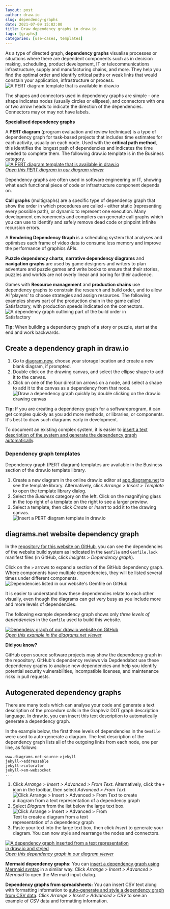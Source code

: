 ```yaml
---
layout: post
author: draw.io
slug: dependency-graphs
date: 2021-07-09 15:02:00
title: Draw dependency graphs in draw.io
tags: [graphs]
categories: [use-cases, templates]
--- 
```


As a type of directed graph, **dependency graphs** visualise processes or situations where there are dependent components such as in decision making, scheduling, product development, IT or telecommunications infrastructure, supply and manufacturing chains, and more. They help you find the optimal order and identify critical paths or weak links that would constain your application, infrastructure or process.
<br /><img src="/assets/img/blog/pert-template-example.png" style="width=100%;max-width:500px;height:auto;" alt="A PERT diagram template that is available in draw.io">

The shapes and connectors used in dependency graphs are simple - one shape indicates nodes (usually circles or ellipses), and connectors with one or two arrow heads to indicate the direction of the dependencies. Connectors may or may not have labels.

**Specialised dependency graphs**

A **PERT diagram** (program evaluation and review technique) is a type of dependency graph for task-based projects that includes time estimates for each activity, usually on each node. Used with the **critical path method**, this identifies the longest path of dependencies and indicates the time needed to complete them. The following draw.io template is in the Business category.
<br />[<img src="/assets/img/blog/dependency-graph-pert-template.png" style="width=100%;max-width:600px;height:auto;" alt="A PERT diagram template that is available in draw.io">](https://app.diagrams.net/?lightbox=1&highlight=0000ff&edit=_blank&layers=1&nav=1&title=#Uhttps%3A%2F%2Fraw.githubusercontent.com%2Fjgraph%2Fdrawio-diagrams%2Fdev%2Ftemplates%2Fbusiness%2Fpert_4.xml)
<br />[_Open this PERT diagram in our diagram viewer_](https://app.diagrams.net/?lightbox=1&highlight=0000ff&edit=_blank&layers=1&nav=1&title=#Uhttps%3A%2F%2Fraw.githubusercontent.com%2Fjgraph%2Fdrawio-diagrams%2Fdev%2Ftemplates%2Fbusiness%2Fpert_4.xml)

Dependency graphs are often used in software engineering or IT, showing what each functional piece of code or infrastructure component depends on. 

**Call graphs** (multigraphs) are a specific type of dependency graph that show the order in which procedures are called - either static (representing every possible path), or dynamic to represent one execution. Many development environements and compilers can generate call graphs which you can use to identify and safely remove dead code or pinpoint infinite recursion errors. 

A **Rendering Dependency Graph** is a scheduling system that analyses and optimises each frame of video data to consume less memory and improve the performance of graphics APIs.

**Puzzle dependency charts**, **narrative dependency diagrams** and **navigation graphs** are used by game designers and writers to plan adventure and puzzle games and write books to ensure that their stories, puzzles and worlds are not overly linear and boring for their audience. 

Games with **Resource management** and **production chains** use dependency graphs to constrain the research and build order, and to allow AI 'players' to choose strategies and assign resources. The following examples shows part of the production chain in the game called Satisfactory, with production speeds indicated on the connectors.
<br /><img src="/assets/img/blog/dependency-graph-build-order.png" style="width=100%;max-width:400px;height:auto;" alt="A dependency graph outlining part of the build order in Satisfactory">

**Tip:** When building a dependency graph of a story or puzzle, start at the end and work backwards.


## Create a dependency graph in draw.io

1. Go to [diagram.new](https://diagram.new), choose your storage location and create a new blank diagram, if prompted. 
2. Double click on the drawing canvas, and select the ellipse shape to add it to the canvas. 
3. Click on one of the four direction arrows on a node, and select a shape to add it to the canvas as a dependency from that node.
<br /><img src="/assets/img/blog/dependency-graph-draw.gif" style="width=100%;max-width:500px;height:auto;" alt="Draw a dependency graph quickly by double clicking on the draw.io drawing canvas">

**Tip:** If you are creating a dependency graph for a softwareprogram, it can get complex quickly as you add more methods, or libraries, or components. It's best to draw such diagrams early in development. 

To document an existing complex system, it is easier to [insert a text description of the system and generate the dependency graph automatically](#autogenerated-dependency-graphs).


### Dependency graph templates

Dependency graph (PERT diagram) templates are available in the Business section of the draw.io template library. 

1. Create a new diagram in the online draw.io editor at [app.diagrams.net](https://app.diagrams.net) to see the template library. Alternatively, click _Arrange > Insert > Template_ to open the template library dialog. 
2. Select the _Business_ category on the left. Click on the magnifying glass in the top right of a template on the right to see a larger preview. 
3. Select a template, then click _Create_ or _Insert_ to add it to the drawing canvas. 
<br /><img src="/assets/img/blog/pert-diagram-template-insert.png" style="width=100%;max-width:400px;height:auto;" alt="Insert a PERT diagram template in draw.io">



## diagrams.net website dependency graph

In the [repository for this website on GitHub](https://github.com/jgraph/www.diagrams.net-source/network/dependencies), you can see the dependencies of the website build system as indicated in the ``Gemfile`` and ``Gemfile.lock`` manifest files (in GitHub, click _Insights > Dependency graph_). 

Click on the ``>`` arrows to expand a section of the GitHub dependency graph. Where components have multiple dependencies, they will be listed several times under different components. 
<br /><img src="/assets/img/blog/github-insights-dependency-graph.png" style="width=100%;max-width:600px;height:auto;" alt="Dependencies listed in our website's Gemfile on GitHub">

It is easier to understand how these dependencies relate to each other visually, even though the diagrams can get very busy as you include more and more levels of dependencies. 

The following example dependency graph shows only _three levels of dependencies_ in the ``Gemfile`` used to build this website.

[<img src="/assets/img/blog/dependency-graph-diagrams-net-website.png" style="width=100%;max-width:600px;height:auto;" alt="Dependecy graph of our draw.io website on GitHub">](https://app.diagrams.net/?lightbox=1&highlight=0000ff&edit=_blank&layers=1&nav=1&title=#Uhttps%3A%2F%2Fraw.githubusercontent.com%2Fjgraph%2Fdrawio-diagrams%2Fdev%2Fexamples%2Fgemfile-dependency-graph.drawio)
<br />[_Open this example in the diagrams.net viewer_](https://app.diagrams.net/?lightbox=1&highlight=0000ff&edit=_blank&layers=1&nav=1&title=#Uhttps%3A%2F%2Fraw.githubusercontent.com%2Fjgraph%2Fdrawio-diagrams%2Fdev%2Fexamples%2Fgemfile-dependency-graph.drawio)

**Did you know?**

GitHub open source software projects may show the dependency graph in the repository. GitHub's dependency reviews via Depdendabot use these dependency graphs to analyse new dependencies and help you identify potential security vulnerabilities, incompatible licenses, and maintenance risks in pull requests.


## Autogenerated dependency graphs

There are many tools which can analyse your code and generate a text description of the procedure calls in the Graphviz DOT graph description language. In draw.io, you can insert this text description to automatically generate a dependency graph.

In the example below, the first three levels of dependencies in the ``Gemfile`` were used to auto-generate a diagram. The text description of the dependency graph lists all of the outgoing links from each node, one per line, as follows: 

```
www.diagrams.net-source->jekyll
jekyll->addressable
jekyll->colorator
jekyll->em-websocket
...
```



1. Click _Arrange > Insert > Advanced > From Text_. Alternatively, click the ``+`` icon in the toolbar, then select _Advanced > From Text_.
<br /><img src="/assets/img/blog/arrange-insert-advanced-from-text.png" style="width=100%;max-width:400px;height:auto;" alt="Click Arrange > Insert > Advanced > From Text to create a diagram from a text representation of a dependency graph">
2. Select _Diagram_ from the list below the large text box.
<br /><img src="/assets/img/blog/dependency-graph-insert-from-text.png" style="width=100%;max-width:300px;height:auto;" alt="Click Arrange > Insert > Advanced > From Text to create a diagram from a text representation of a dependency graph">
3. Paste your text into the large text box, then click _Insert_ to generate your diagram. You can now style and rearrange the nodes and connectors. 

[<img src="/assets/img/blog/dependency-graph-inserted-from-text.png" style="width=100%;max-width:400px;height:auto;" alt="A dependency graph inserted from a text representation in draw.io and styled">](https://viewer.diagrams.net/?highlight=0000ff&edit=_blank&layers=1&nav=1&page-id=ANLeCyW2Rdo4kGk9dmOK&title=dependency-graphs.drawio#R%3Cmxfile%3E%3Cdiagram%20id%3D%22QRJWuTwwsMHBD3lk_K4z%22%20name%3D%22dependency-graph%22%3E3V1bc5s4FP41nn0igxDXx9ZtkpnuTncmu9PHjgwyVgyIleTY7q9fYaMEQ5rQGdcc%2BSWBAzLi49O5SjDD83J3J0i9%2BotntJh5brab4U8zz8M4SvS%2FRrI%2FSrwwCo%2BSXLDsKEMvggf2g7ZCt5VuWEblyYmK80Kx%2BlSY8qqiqTqRESH49vS0JS9Or1qTnA4EDykphtJvLFOrozT2ohf5PWX5ylwZhe0dl8Sc3N6JXJGMbzsi%2FHmG54Jzddwqd3NaNOgZXI7tbn9y9LljglZqTINH%2BvXL9%2Fzv%2FD4v7n98Cxc%2FqmrrhG3nnkixae%2B47a3aGwi4UCue84oUf3Jeaxma4Y%2BPVKl9%2B7jIRnEtWqmyaI8Kvqky2lzY1XvDnradl3wjUvpG94K4feRE5FS9dWKLOs1OHmeLxB3lJVVir08QtCCKPZ0%2BXdKSJH8%2B7wVHvdFC%2BSuwetcBa4hgwepfCawYFqzxlcAagYI1uhLdGsLSrdEldKvUqKgPjf%2BgBWlBpGSpEd%2BywjSSSvD1s2PgXeZ5RLCUcnQlSjmCpZSNn2w9rAEsWK%2FE1kWwbF18JbYugmXr4iuJI2JYJiu%2BEpMVwzJZ8ZWYrBiWyYqvxGTFsExWMIT1ka73TcMeuPrHWC31zsftiin6UJMDIFtB6lNIlzoymPOCi0M7nAU0zvznMKFzJPYWOAzfgv2JCkV3b8LUHjWmt82wIpPS276kK5HJQa46qUrT7uzAJsB9gWQsX2H5AolvJYoJLBtl%2Bt0hJ8kyQaUkCw3ruYb%2BcknDNH1t6GdRsnDfxH780Hc8fDr4cTz54A8hsdTkr99nKSyTb%2FrdYSlPFa8bnlrGUd%2Ft2SdvcorGoCiKx1IUlvuEzHO1DUZYVt30uzPSaels6ULydK1vxO7B7k3ujCIXlPNpSlTv0hS5sFImpuMdnorNYu8wFFeWkdTxeySdnqMYFEctDZCQG1gJI3J9YDjC8uFHR5qwfHjkwvIzx9MRmKOJYDma43GEpR5Nxwf5TkcSKZ2UVwcTKiyz5n7PmgemuDOdOUdogOGEhDXTRawz5whUwnM0jAjByngiBMotGo8jNLcIgXKLRuMIzS1CkZUwQnOLTMeH5nxLVLqyzIo72Ds14%2FH0UTlKQBF1bIIToRgUUZEHyx0ajaNhGxgcQWUyR%2BMIbJIS8mC5lePpCAvHaFi4WAtSZnxrWz64X7Rw8OSmx4PlsgcjOQptCn3wU4o6GgdJhZMvS8vY6rnTsxNWIDS6pAbOMYIVCY0vTcIKzKNhabJg%2F210G7tGdj%2BTGU0fAnmgShhmcYZ1mUwPViRpbWESg6oEjcYRWgYOwwrIbS1Mmo537E5J9b1WpP1xe0wPdsFl3%2FAwvoTEWrOi7X3WYg8Ua03HO7jWRK02ip1v4culZr%2BjnsM0NWnjIWc13%2FKLLivIBcmYBvUTEzRVjFf6OCVSdQ51ms3nn4Pb2%2FM8j95CJGfytQjxMP6XZEmdPSlt43rQW%2BcRTI0twqDSqPHY4BVaaIBB5VJGw4gwNJ8WVC5lPI7gQixQEf9oHKGFWD6oSPUXhjUw9ejDcvpH4%2BjDWr0RD1OkioqSaRAdZeXC1950kemrIvEwG3BYIJPT8nxLNjNC4%2BWr6IZpTBfLM6Hr91z5YHJXPhlGVvVmUbBUbpZLtnMaqG1H2Z%2Bcw8kwYBKypqllyPbSAsH0uA7VL33S91eSdMWq8ynfy8Dbny%2BBk8nxHerelVL192OR%2F0YsLEM46L%2FWAcAy2mHaMOVVuhHNbVqpfhG4fNVzMNjVv2Rtm35wer5Z6E8P7Kurl3nKa%2Bfc73y6kO%2FQy3xProKfV7udJFulTG3UDX39609eWXheVHQyyUUqer7JlhN5vdH0qWw0fBOcDo01dvJ879%2B4DLph0iPu9OCaq3VVL92dsQBzIWT7k4Sn9xa8oUrQELAq13dkN7gAZh94A2yXXGyJyJpsmUN3WvM2GUW7cHZwAo7FeJhzqM84f2YiqwbgxUd46JA1OV%2BHVJKlBxgsx3h62%2BYPg%2BJNpcHNqJMxWRdk%2F%2F3YOcuRRr8R6n8lFV8Xj823uzy3IAtaHJviZpc%2B0ULqDb7UfzJaN0q3ShmVh90lqxoV7DLtBLt3tNRg6Vh53vRzu73JGMkFKeVNRZVzLO380bS7Y2q1Wcya0kvNJVPcaJuCVevjtZvkkb6DD02fvdv80OAm5aXeecybD53pjZ9cQh%2FRO1su1nrrtMfe%2B3zCnefSMrDDmpcyFhrBHF6pW1KyonmG97R4ooqlpD3QVsq8phxDCpY3k4RSTRgqGm7p39RexD%2BH4hp%2BjWw4xAnOmhlFzZdRZu0nU9a0WXf8wtuHtuep4FI6q8Oq5AGj05QGy9%2FF2%2BTVzEPyCnHDXyeu3u1w14hevud2OL3zWTz8%2BX8%3D%3C%2Fdiagram%3E%3Cdiagram%20id%3D%22eEIwefoat5Z3QpvjMPgs%22%20name%3D%22PERT%20diagram%22%3E7VxNk5s4EP01PjqFEAg4jj0fySGV3Zqt2qq9ESPbVDDygvwx%2BfUrsISRxE5wjcYoHvDBqC0E9Ov3aDWamcD55vhUxNv1V5LgbOI6yXEC7yeuCzwPsa%2FK8nKyRCA6GVZFmvBOZ8Nz%2BhNzo8OtuzTBpdSREpLRdCsbFyTP8YJKtrgoyEHutiSZfNZtvMKa4XkRZ7r17zSh65M1dIOz%2FTNOV2txZoD4%2FW1i0ZnfSbmOE3JomeDDBM4LQuhpb3Oc46xynvDLHh3%2BmU6fln%2BWm7%2Fu%2Fbtv2ZeHf6enwR4vOaS5hQLn1OzQkcfvjb4Ih%2BGE%2BY83c5Kzr9liV%2BxxNQxgjTXdZHy3pHFBOeQMbzjDeXJXYcbaiywuy3RxMj6mmTiGtdpHlLQgP%2FCcZKSoTw%2Bdemt%2BEZgxb8%2BWJG%2FOVrULssuT%2Brqq%2Fj2dxJ1Zkl2xwK95JuTBGhcr%2FOqADjz1rBzXijmOwhMmG0yLF9ahwFlM070cmDGP71XT74wh2%2BEwXgKpfxp4H2c7fipaO5CFNNHQpvhIZVALXKY%2F4%2B91h8qvW5LmtL5Ifzbx75klztJVXkHMPI0ZbLM9LmjKKHfHf9ikSVIdP8vi7zibxYsfqxorATMPqxae7gUIipitzoqPkw4R4Vcv8VRCgh%2FlfHJ9j7uLy9uUN3tjxQf%2Fo%2FLSeeRpKI%2Fq%2BvIIZLksWVSpWDeX%2BAb4kWlG%2F4q8vwNFkV0UDTopCiyiKFPiZb29gafIFE%2Bnzicn8KBCKSNEDYE8KrwaT0MtBkTK1KZulrFEqcLpsE4pft7GNSMOLFdTQkIiWpOqgK5HLKo3jb%2BeDDV0uuJoycSgHSN%2B9bmY2lpI%2FC%2F0Ivni%2BHjCR4dWLsdN61YaJ2zmqRt9GHltEptf6yvwrdJX4DidAgtvTGAjc4kQaBKhNwqqqtIKEd9PUIEDNGRHagLgWkZNt5uaN8TLJhKNEBMFbmeK8tYZSqA8Wa%2FHU6hFgDts5gNszHygbakPcIwXiywWWNRXYJ3IMoHtrv94t5X7NMFoZHYJoNA%2FIbLIjMiCQNFuZYj3lFmkxQEcZVZD3weyzCJncJkNPpDMRr3zWNtkVq%2Ff3OAUswlGIzLrAbWIB4zILFCr7VdU2UgLA39UWQ38KLQtme0qtt6qyooaQA%2BVDe1SWSAiTXlTcksSKyLR0HsSV0k5zZT1NIm92gvNJnpbMYBGidXAR0pBxx08kQXwA0ms31dibasXADGRtne9iBGVFVVHEyoLvVDRQzOJrBsNlsgCvWzkjSqrq6x1VVnwcRb8NOnp71cuAN1Lfm6tKgtMrvlxkS%2BrrGtEZH251HtFidVLRsEosXqtwL5EVi%2FyhMMCZ%2BVaLQA92x6O4mndQu6uh9rKMIjlyi13clN%2Fze0KiVfi4F0WTl%2F%2BCtqR8fSRr%2BHpdeCpLvoxiKdeD5qNePZfTKnwE%2Bn8vDKeem1nPuLZF08vsg5PfW3P%2FYhn73fRUMYT%2BoPjqReHHkY8%2B%2BIZIPX5OTieepXnccSzN5726a2%2ByOdpxLMvnqEv4%2BkOr7d6mejziGfvCShQJqDNhHQ4QPWaz5cR0P6AoqspLmue%2F5b%2FVPM7%2F0cE%2BPAf%3C%2Fdiagram%3E%3Cdiagram%20id%3D%22ANLeCyW2Rdo4kGk9dmOK%22%20name%3D%22inserted-from-text%22%3E3Z1dc5s4FIZ%2FjS%2FxIAkJcdmmadrtZnZ3OtvO7E1HBtkm4cMVuI776xds8IdEN7SWYU%2BuCioI6%2BiVdB7OEZmQm%2FTpTonV8j6PZDLBbvQ0IW8mGGPfQ9U%2Fdcm2KcFBsC9ZqDjal6Fjwcf4u2wK3aZ0HUeyOLuwzPOkjFfnhWGeZTIsz8qEUvnm%2FLJ5npw%2FdSUW0ij4GIrELP0cR%2BVyX8qxfyx%2FJ%2BPFsn0yYk37UtFe3LSkWIoo35wUkdsJuVF5Xu6P0qcbmdTWa%2B0Sy%2Fvw7svtO3F3%2F9eHD%2BzT%2BzR97%2Bwre%2FsztxyaoGRW9q3670KqP2YPtUmxm4hZ1a%2B7OzebzTSKxUKJtJhmsnSKfK1CuX9EEmeP%2B8uWZVl30Ku6Pvx2EZfL9Wwa5ml18rCopVId%2FLCqt9XJJleP1VEkVzKLZBbGlQh2z2ibKh7ke2%2FrvL77J%2F%2Fw%2B9f7324%2FfX%2FjsINdD6Ypym3bl5tlXMqPKxHW55vqV0zI62WZ1i1D1eE8z8pGgIhX5%2FvnfZOqlE%2BaGJ6xJDr5GXcyT2WpttV9bS2kqacZEw7ljWY2R4XhoJHN8kRdpCkTjagXh7qPHVcdNG1vT0%2B6sls1naZsBP5NJOvGfA%2FycVvfh3%2FOqnGS3ORJrnZXk4hKHnlVeVGq%2FFGe%2FA%2FHM8LYFe3uIC84N7yHTcNzO3bvZ2RuGHlfICNtVmqGxjPKr%2BZGoRayfL5bLzUlo%2B65KQPvWjYKDBuJKFKyKMQskReqcT6XLAy71Bj5wcx1r6lGgjU1EjKyGts114Ic%2FZ5yDMDJESHDSGEtG1FW0oGrRsQ1NaJgbDXiwdWILBlzSDkSw0oydTZyVuThY9VYsIpEVPOSCDUFaclJ6mlqb3hBEniCpIaVYsQzuELUvXXPG3tiZMPrkMLT4Y8AxilEUThhnu2kAnnN1nGGdeAMwoNK0x7Q9JYmPKJBJtI00tyIMlwCViRCuiQ7Xm0MOlni4ZkGjQI1u3peKSW2Jxes8jgri5PH%2FFkXnHaYS6YB8VweEMp9hDA%2FfyT16BR5DHvI9QNOG3%2Fk2CH7Bx6759CMC3rMBKxHJdIo3wB2IhyPaCODsLFHxvB8ZcuYA87V2OSrVo1O1YxCKmcxTwELk%2FR5KYrIoMocHrQwPNDCJmgl8dd1dc8LEiMdG7bw8LCF4cEWNmErlZU1MtFUDlOOga7G0b3Z4fkKw%2BOrdgE7sdJKlMt1GV8avRxTjEyzHx57aiTDo1Xbs4DESEycUfl6ATlyiak2L%2BKx50UyPMsQeCxDTJYpxFw6W5ECnhjboN0BrNHYYhweXwg8fCEmvpRSpXEmEqcEntqB9WC635HaMWjskgyPMQQexhATY9R6tl3ItLhQjZGQfN6pRhZyOZtfVY2ujjEdkfRhZ0h7GBP0VSM8jCEdGLOeJXFYrOfz%2BMmppQlYlsYbcdQBNMgdUpeePaLprUt4ROOZRJOHZb6qczLh6pFpbmQwdjamZzKNKlYyhGtih%2Blu0djc6JlE9KsDvh0Vz474tl8hjXiTaOS36senIlzG2aWe%2BoiKJHpyF%2BlQ5KCOumdi0a8qsk0efF6RHjxFmjxTbzn6sg%2FJTtUMsCZdTZNdL3qH1aSJRdfXJIOnSXtUg3pDNjys8UysUeIR8CJiAjYbO7eH2gOZ3lL04JEMNUnm%2BmaC5%2F7RDhJZz%2FIwXzl29oSON3Y9ba3tylcddK2l9oiktyQpQEmaRFKn9YfNSzF3cth1D1CUiGuq9McOaVGLVNJblfCohNqLsrQ9%2FhI9QGqRJ%2FqaaRQr7er56Zx87k1dRgPkMg9hzvUXk9TDU06JT3mAXeRxX%2BuPK6TkU5Nskrgo5aUJ%2BWM67Uh32vnYG56pCUZXHxZtzwKaPZhFtulrJoBswyyyTW8zwXMkmck21x90AM1kYkkaZ9VcX1z6iYEx1wCqb1ek7shrALOXO3b4XNpzcmTwkseYySNKPl2cxThqbFTf%2BkL8sbVoj2b6axFe0hizRzO9zQQw%2BZiZDFGNsjhbVOMI7qileqbn6LsymD2K6D9q4VGEb48icN%2BYJsDtz749imi3Nb5Ef8S3RxG9zQSQSX17wQ38giPkvkUIeMHRW99eUKK%2FmeChu2%2FRjX%2FBEUXfdOPnudoIFdWbkRz5VNYfoo4mcH1V%2FWVHZ779oB%2F68O1lTLU7g58PBAFcD%2By59KSvdwFw2eSmS7%2B6%2BPMTYw5YooeoRt%2BTwO3hQG8ltg2EpER7ONDbTAAdOG4PB%2FqbCZ5nwk0cqHdKOyIr4t2nxwFPcYePjf1XFH7QBDxujyr6T3HwUp24SRXrrJJjJJ0oLlaJ2H7Z9yBcbVJ9%2BfU7tDmsw8ztxRr6i%2FP%2FtBOjOj3%2BxaR9etPxD0%2BR238B%3C%2Fdiagram%3E%3C%2Fmxfile%3E)
<br />[_Open this dependency graph in our diagram viewer_](https://viewer.diagrams.net/?highlight=0000ff&edit=_blank&layers=1&nav=1&page-id=ANLeCyW2Rdo4kGk9dmOK&title=dependency-graphs.drawio#R%3Cmxfile%3E%3Cdiagram%20id%3D%22QRJWuTwwsMHBD3lk_K4z%22%20name%3D%22dependency-graph%22%3E3V1bc5s4FP41nn0igxDXx9ZtkpnuTncmu9PHjgwyVgyIleTY7q9fYaMEQ5rQGdcc%2BSWBAzLi49O5SjDD83J3J0i9%2BotntJh5brab4U8zz8M4SvS%2FRrI%2FSrwwCo%2BSXLDsKEMvggf2g7ZCt5VuWEblyYmK80Kx%2BlSY8qqiqTqRESH49vS0JS9Or1qTnA4EDykphtJvLFOrozT2ohf5PWX5ylwZhe0dl8Sc3N6JXJGMbzsi%2FHmG54Jzddwqd3NaNOgZXI7tbn9y9LljglZqTINH%2BvXL9%2Fzv%2FD4v7n98Cxc%2FqmrrhG3nnkixae%2B47a3aGwi4UCue84oUf3Jeaxma4Y%2BPVKl9%2B7jIRnEtWqmyaI8Kvqky2lzY1XvDnradl3wjUvpG94K4feRE5FS9dWKLOs1OHmeLxB3lJVVir08QtCCKPZ0%2BXdKSJH8%2B7wVHvdFC%2BSuwetcBa4hgwepfCawYFqzxlcAagYI1uhLdGsLSrdEldKvUqKgPjf%2BgBWlBpGSpEd%2BywjSSSvD1s2PgXeZ5RLCUcnQlSjmCpZSNn2w9rAEsWK%2FE1kWwbF18JbYugmXr4iuJI2JYJiu%2BEpMVwzJZ8ZWYrBiWyYqvxGTFsExWMIT1ka73TcMeuPrHWC31zsftiin6UJMDIFtB6lNIlzoymPOCi0M7nAU0zvznMKFzJPYWOAzfgv2JCkV3b8LUHjWmt82wIpPS276kK5HJQa46qUrT7uzAJsB9gWQsX2H5AolvJYoJLBtl%2Bt0hJ8kyQaUkCw3ruYb%2BcknDNH1t6GdRsnDfxH780Hc8fDr4cTz54A8hsdTkr99nKSyTb%2FrdYSlPFa8bnlrGUd%2Ft2SdvcorGoCiKx1IUlvuEzHO1DUZYVt30uzPSaels6ULydK1vxO7B7k3ujCIXlPNpSlTv0hS5sFImpuMdnorNYu8wFFeWkdTxeySdnqMYFEctDZCQG1gJI3J9YDjC8uFHR5qwfHjkwvIzx9MRmKOJYDma43GEpR5Nxwf5TkcSKZ2UVwcTKiyz5n7PmgemuDOdOUdogOGEhDXTRawz5whUwnM0jAjByngiBMotGo8jNLcIgXKLRuMIzS1CkZUwQnOLTMeH5nxLVLqyzIo72Ds14%2FH0UTlKQBF1bIIToRgUUZEHyx0ajaNhGxgcQWUyR%2BMIbJIS8mC5lePpCAvHaFi4WAtSZnxrWz64X7Rw8OSmx4PlsgcjOQptCn3wU4o6GgdJhZMvS8vY6rnTsxNWIDS6pAbOMYIVCY0vTcIKzKNhabJg%2F210G7tGdj%2BTGU0fAnmgShhmcYZ1mUwPViRpbWESg6oEjcYRWgYOwwrIbS1Mmo537E5J9b1WpP1xe0wPdsFl3%2FAwvoTEWrOi7X3WYg8Ua03HO7jWRK02ip1v4culZr%2BjnsM0NWnjIWc13%2FKLLivIBcmYBvUTEzRVjFf6OCVSdQ51ms3nn4Pb2%2FM8j95CJGfytQjxMP6XZEmdPSlt43rQW%2BcRTI0twqDSqPHY4BVaaIBB5VJGw4gwNJ8WVC5lPI7gQixQEf9oHKGFWD6oSPUXhjUw9ejDcvpH4%2BjDWr0RD1OkioqSaRAdZeXC1950kemrIvEwG3BYIJPT8nxLNjNC4%2BWr6IZpTBfLM6Hr91z5YHJXPhlGVvVmUbBUbpZLtnMaqG1H2Z%2Bcw8kwYBKypqllyPbSAsH0uA7VL33S91eSdMWq8ynfy8Dbny%2BBk8nxHerelVL192OR%2F0YsLEM46L%2FWAcAy2mHaMOVVuhHNbVqpfhG4fNVzMNjVv2Rtm35wer5Z6E8P7Kurl3nKa%2Bfc73y6kO%2FQy3xProKfV7udJFulTG3UDX39609eWXheVHQyyUUqer7JlhN5vdH0qWw0fBOcDo01dvJ879%2B4DLph0iPu9OCaq3VVL92dsQBzIWT7k4Sn9xa8oUrQELAq13dkN7gAZh94A2yXXGyJyJpsmUN3WvM2GUW7cHZwAo7FeJhzqM84f2YiqwbgxUd46JA1OV%2BHVJKlBxgsx3h62%2BYPg%2BJNpcHNqJMxWRdk%2F%2F3YOcuRRr8R6n8lFV8Xj823uzy3IAtaHJviZpc%2B0ULqDb7UfzJaN0q3ShmVh90lqxoV7DLtBLt3tNRg6Vh53vRzu73JGMkFKeVNRZVzLO380bS7Y2q1Wcya0kvNJVPcaJuCVevjtZvkkb6DD02fvdv80OAm5aXeecybD53pjZ9cQh%2FRO1su1nrrtMfe%2B3zCnefSMrDDmpcyFhrBHF6pW1KyonmG97R4ooqlpD3QVsq8phxDCpY3k4RSTRgqGm7p39RexD%2BH4hp%2BjWw4xAnOmhlFzZdRZu0nU9a0WXf8wtuHtuep4FI6q8Oq5AGj05QGy9%2FF2%2BTVzEPyCnHDXyeu3u1w14hevud2OL3zWTz8%2BX8%3D%3C%2Fdiagram%3E%3Cdiagram%20id%3D%22eEIwefoat5Z3QpvjMPgs%22%20name%3D%22PERT%20diagram%22%3E7VxNk5s4EP01PjqFEAg4jj0fySGV3Zqt2qq9ESPbVDDygvwx%2BfUrsISRxE5wjcYoHvDBqC0E9Ov3aDWamcD55vhUxNv1V5LgbOI6yXEC7yeuCzwPsa%2FK8nKyRCA6GVZFmvBOZ8Nz%2BhNzo8OtuzTBpdSREpLRdCsbFyTP8YJKtrgoyEHutiSZfNZtvMKa4XkRZ7r17zSh65M1dIOz%2FTNOV2txZoD4%2FW1i0ZnfSbmOE3JomeDDBM4LQuhpb3Oc46xynvDLHh3%2BmU6fln%2BWm7%2Fu%2Fbtv2ZeHf6enwR4vOaS5hQLn1OzQkcfvjb4Ih%2BGE%2BY83c5Kzr9liV%2BxxNQxgjTXdZHy3pHFBOeQMbzjDeXJXYcbaiywuy3RxMj6mmTiGtdpHlLQgP%2FCcZKSoTw%2Bdemt%2BEZgxb8%2BWJG%2FOVrULssuT%2Brqq%2Fj2dxJ1Zkl2xwK95JuTBGhcr%2FOqADjz1rBzXijmOwhMmG0yLF9ahwFlM070cmDGP71XT74wh2%2BEwXgKpfxp4H2c7fipaO5CFNNHQpvhIZVALXKY%2F4%2B91h8qvW5LmtL5Ifzbx75klztJVXkHMPI0ZbLM9LmjKKHfHf9ikSVIdP8vi7zibxYsfqxorATMPqxae7gUIipitzoqPkw4R4Vcv8VRCgh%2FlfHJ9j7uLy9uUN3tjxQf%2Fo%2FLSeeRpKI%2Fq%2BvIIZLksWVSpWDeX%2BAb4kWlG%2F4q8vwNFkV0UDTopCiyiKFPiZb29gafIFE%2Bnzicn8KBCKSNEDYE8KrwaT0MtBkTK1KZulrFEqcLpsE4pft7GNSMOLFdTQkIiWpOqgK5HLKo3jb%2BeDDV0uuJoycSgHSN%2B9bmY2lpI%2FC%2F0Ivni%2BHjCR4dWLsdN61YaJ2zmqRt9GHltEptf6yvwrdJX4DidAgtvTGAjc4kQaBKhNwqqqtIKEd9PUIEDNGRHagLgWkZNt5uaN8TLJhKNEBMFbmeK8tYZSqA8Wa%2FHU6hFgDts5gNszHygbakPcIwXiywWWNRXYJ3IMoHtrv94t5X7NMFoZHYJoNA%2FIbLIjMiCQNFuZYj3lFmkxQEcZVZD3weyzCJncJkNPpDMRr3zWNtkVq%2Ff3OAUswlGIzLrAbWIB4zILFCr7VdU2UgLA39UWQ38KLQtme0qtt6qyooaQA%2BVDe1SWSAiTXlTcksSKyLR0HsSV0k5zZT1NIm92gvNJnpbMYBGidXAR0pBxx08kQXwA0ms31dibasXADGRtne9iBGVFVVHEyoLvVDRQzOJrBsNlsgCvWzkjSqrq6x1VVnwcRb8NOnp71cuAN1Lfm6tKgtMrvlxkS%2BrrGtEZH251HtFidVLRsEosXqtwL5EVi%2FyhMMCZ%2BVaLQA92x6O4mndQu6uh9rKMIjlyi13clN%2Fze0KiVfi4F0WTl%2F%2BCtqR8fSRr%2BHpdeCpLvoxiKdeD5qNePZfTKnwE%2Bn8vDKeem1nPuLZF08vsg5PfW3P%2FYhn73fRUMYT%2BoPjqReHHkY8%2B%2BIZIPX5OTieepXnccSzN5726a2%2ByOdpxLMvnqEv4%2BkOr7d6mejziGfvCShQJqDNhHQ4QPWaz5cR0P6AoqspLmue%2F5b%2FVPM7%2F0cE%2BPAf%3C%2Fdiagram%3E%3Cdiagram%20id%3D%22ANLeCyW2Rdo4kGk9dmOK%22%20name%3D%22inserted-from-text%22%3E3Z1dc5s4FIZ%2FjS%2FxIAkJcdmmadrtZnZ3OtvO7E1HBtkm4cMVuI776xds8IdEN7SWYU%2BuCioI6%2BiVdB7OEZmQm%2FTpTonV8j6PZDLBbvQ0IW8mGGPfQ9U%2Fdcm2KcFBsC9ZqDjal6Fjwcf4u2wK3aZ0HUeyOLuwzPOkjFfnhWGeZTIsz8qEUvnm%2FLJ5npw%2FdSUW0ij4GIrELP0cR%2BVyX8qxfyx%2FJ%2BPFsn0yYk37UtFe3LSkWIoo35wUkdsJuVF5Xu6P0qcbmdTWa%2B0Sy%2Fvw7svtO3F3%2F9eHD%2BzT%2BzR97%2Bwre%2FsztxyaoGRW9q3670KqP2YPtUmxm4hZ1a%2B7OzebzTSKxUKJtJhmsnSKfK1CuX9EEmeP%2B8uWZVl30Ku6Pvx2EZfL9Wwa5ml18rCopVId%2FLCqt9XJJleP1VEkVzKLZBbGlQh2z2ibKh7ke2%2FrvL77J%2F%2Fw%2B9f7324%2FfX%2FjsINdD6Ypym3bl5tlXMqPKxHW55vqV0zI62WZ1i1D1eE8z8pGgIhX5%2FvnfZOqlE%2BaGJ6xJDr5GXcyT2WpttV9bS2kqacZEw7ljWY2R4XhoJHN8kRdpCkTjagXh7qPHVcdNG1vT0%2B6sls1naZsBP5NJOvGfA%2FycVvfh3%2FOqnGS3ORJrnZXk4hKHnlVeVGq%2FFGe%2FA%2FHM8LYFe3uIC84N7yHTcNzO3bvZ2RuGHlfICNtVmqGxjPKr%2BZGoRayfL5bLzUlo%2B65KQPvWjYKDBuJKFKyKMQskReqcT6XLAy71Bj5wcx1r6lGgjU1EjKyGts114Ic%2FZ5yDMDJESHDSGEtG1FW0oGrRsQ1NaJgbDXiwdWILBlzSDkSw0oydTZyVuThY9VYsIpEVPOSCDUFaclJ6mlqb3hBEniCpIaVYsQzuELUvXXPG3tiZMPrkMLT4Y8AxilEUThhnu2kAnnN1nGGdeAMwoNK0x7Q9JYmPKJBJtI00tyIMlwCViRCuiQ7Xm0MOlni4ZkGjQI1u3peKSW2Jxes8jgri5PH%2FFkXnHaYS6YB8VweEMp9hDA%2FfyT16BR5DHvI9QNOG3%2Fk2CH7Bx6759CMC3rMBKxHJdIo3wB2IhyPaCODsLFHxvB8ZcuYA87V2OSrVo1O1YxCKmcxTwELk%2FR5KYrIoMocHrQwPNDCJmgl8dd1dc8LEiMdG7bw8LCF4cEWNmErlZU1MtFUDlOOga7G0b3Z4fkKw%2BOrdgE7sdJKlMt1GV8avRxTjEyzHx57aiTDo1Xbs4DESEycUfl6ATlyiak2L%2BKx50UyPMsQeCxDTJYpxFw6W5ECnhjboN0BrNHYYhweXwg8fCEmvpRSpXEmEqcEntqB9WC635HaMWjskgyPMQQexhATY9R6tl3ItLhQjZGQfN6pRhZyOZtfVY2ujjEdkfRhZ0h7GBP0VSM8jCEdGLOeJXFYrOfz%2BMmppQlYlsYbcdQBNMgdUpeePaLprUt4ROOZRJOHZb6qczLh6pFpbmQwdjamZzKNKlYyhGtih%2Blu0djc6JlE9KsDvh0Vz474tl8hjXiTaOS36senIlzG2aWe%2BoiKJHpyF%2BlQ5KCOumdi0a8qsk0efF6RHjxFmjxTbzn6sg%2FJTtUMsCZdTZNdL3qH1aSJRdfXJIOnSXtUg3pDNjys8UysUeIR8CJiAjYbO7eH2gOZ3lL04JEMNUnm%2BmaC5%2F7RDhJZz%2FIwXzl29oSON3Y9ba3tylcddK2l9oiktyQpQEmaRFKn9YfNSzF3cth1D1CUiGuq9McOaVGLVNJblfCohNqLsrQ9%2FhI9QGqRJ%2FqaaRQr7er56Zx87k1dRgPkMg9hzvUXk9TDU06JT3mAXeRxX%2BuPK6TkU5Nskrgo5aUJ%2BWM67Uh32vnYG56pCUZXHxZtzwKaPZhFtulrJoBswyyyTW8zwXMkmck21x90AM1kYkkaZ9VcX1z6iYEx1wCqb1ek7shrALOXO3b4XNpzcmTwkseYySNKPl2cxThqbFTf%2BkL8sbVoj2b6axFe0hizRzO9zQQw%2BZiZDFGNsjhbVOMI7qileqbn6LsymD2K6D9q4VGEb48icN%2BYJsDtz749imi3Nb5Ef8S3RxG9zQSQSX17wQ38giPkvkUIeMHRW99eUKK%2FmeChu2%2FRjX%2FBEUXfdOPnudoIFdWbkRz5VNYfoo4mcH1V%2FWVHZ779oB%2F68O1lTLU7g58PBAFcD%2By59KSvdwFw2eSmS7%2B6%2BPMTYw5YooeoRt%2BTwO3hQG8ltg2EpER7ONDbTAAdOG4PB%2FqbCZ5nwk0cqHdKOyIr4t2nxwFPcYePjf1XFH7QBDxujyr6T3HwUp24SRXrrJJjJJ0oLlaJ2H7Z9yBcbVJ9%2BfU7tDmsw8ztxRr6i%2FP%2FtBOjOj3%2BxaR9etPxD0%2BR238B%3C%2Fdiagram%3E%3C%2Fmxfile%3E)

**Mermaid dependency graphs:** You can [insert a dependency graph using Mermaid syntax](/blog/mermaid-diagrams.html) in a similar way. Click _Arrange > Insert > Advanced > Mermaid_ to open the Mermaid input dialog.

**Dependency graphs from spreadsheets:** You can insert CSV text along with formatting information to [auto-generate and style a dependency graph from CSV data](/blog/insert-from-csv.html). Click _Arrange > Insert > Advanced > CSV_ to see an example of CSV data and formatting information.